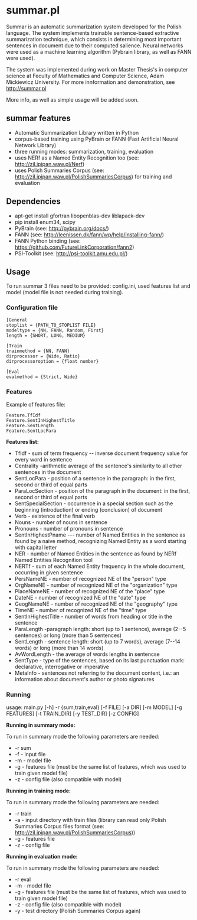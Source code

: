 # summar.pl

Summar is an automatic summarization system developed for the Polish language. The system implements trainable sentence-based extractive summarization technique, which consists in determining most important sentences in document due to their computed salience. Neural networks were used as a machine learning algorithm (Pybrain library, as well as FANN were used).

The system was implemented during work on Master Thesis's in computer science at Feculty of Mathematics and Computer Science, Adam Mickiewicz University. For more innformation and demonstration, see http://summar.pl

More info, as well as simple usage will be added soon.

## summar features

* Automatic Summarization Library written in Python
* corpus-based training using PyBrain or FANN (Fast Artificial Neural Network Library)
* three running modes: summarization, training, evaluation
* uses NERf as a Named Entity Recognition too (see: http://zil.ipipan.waw.pl/Nerf)
* uses Polish Summaries Corpus (see: http://zil.ipipan.waw.pl/PolishSummariesCorpus) for training and evaluation

## Dependencies

* apt-get install gfortran libopenblas-dev liblapack-dev
* pip install enum34, scipy
* PyBrain (see: http://pybrain.org/docs/)
* FANN (see: http://leenissen.dk/fann/wp/help/installing-fann/)
* FANN Python binding (see: https://github.com/FutureLinkCorporation/fann2)
* PSI-Toolkit (see: http://psi-toolkit.amu.edu.pl/)

## Usage

To run summar 3 files need to be provided: config.ini, used features list and model (model file is not needed during training).  

### Configuration file

```
[General
stoplist = {PATH_TO_STOPLIST FILE}
modeltype = {NN, FANN, Random, First}
length = {SHORT, LONG, MEDIUM}

[Train
trainmethod = {NN, FANN}
dirprocessor = {Wide, Ratio}
dirprocessoroption = {float number}

[Eval
evalmethod = {Strict, Wide}
```

### Features

Example of features file:
```
Feature.TfIdf
Feature.SentInHighestTitle
Feature.SentLength
Feature.SentLocPara
```

**Features list:**
* TfIdf - sum of term frequency -- inverse document frequency value for every word in sentence
* Centrality -arithmetic average of the sentence's similarity to all other sentences in the document 
* SentLocPara - position of a sentence in the paragraph: in the first, second or third of equal parts
* ParaLocSection - position of the paragraph in the document: in the first, second or third of equal parts
* SentSpecialSection - occurrence in a special section such as the beginning (introduction) or ending (conclusion) of document
* Verb - existence of the final verb
* Nouns - number of nouns in sentence
* Pronouns - number of pronouns in sentence    
* SentInHighestPname --- number of Named Entities in the sentence as found by a naive method, recognizing Named Entity as a word starting with capital letter
* NER - number of Named Entities in the sentence as found by NERf Named Entities Recognition tool
* NERTf - sum of each Named Entity frequency in the whole document, occurring in given sentence 
* PersNameNE - number of recognized NE of the "person" type
* OrgNameNE - number of recognized NE of the "organization" type
* PlaceNameNE - number of recognized NE of the "place" type
* DateNE - number of recognized NE of the "date" type
* GeogNameNE  - number of recognized NE of the "geography" type
* TimeNE - number of recognized NE of the "time" type
* SentInHighestTitle - number of words from heading or title in the sentence
* ParaLength -paragraph length: short (up to 1 sentence), average (2--5 sentences) or long (more than 5 sentences)
* SentLength - sentence length: short (up to 7 words), average (7--14 words) or long (more than 14 words)
* AvWordLength - the average of words lengths in sentencse
* SentType - type of the sentences, based on its last punctuation mark: declarative, interrogative or imperative
* MetaInfo - sentences not referring to the document content, i.e.: an information about document's author or photo signatures

### Running

usage: main.py [-h] -r {sum,train,eval} [-f FILE] [-a DIR] [-m MODEL]
               [-g FEATURES] [-t TRAIN_DIR] [-y TEST_DIR] [-z CONFIG]

**Running in summary mode:**

To run in summary mode the following parameters are needed:
* -r sum
* -f - input file
* -m - model file
* -g - features file (must be the same list of features, which was used to train given model file)
* -z - config file (also compatible with model)

**Running in training mode:**

To run in summary mode the following parameters are needed:
* -r train
* -a - input directory with train files (library can read only Polish Summaries Corpus files format (see: http://zil.ipipan.waw.pl/PolishSummariesCorpus))
* -g - features file
* -z - config file


**Running in evaluation mode:**

To run in summary mode the following parameters are needed:
* -r eval
* -m - model file
* -g - features file (must be the same list of features, which was used to train given model file)
* -z - config file (also compatible with model)
* -y - test directory (Polish Summaries Corpus again)
